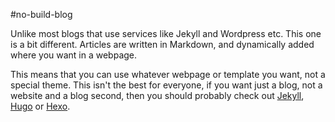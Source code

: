 #no-build-blog

Unlike most blogs that use services like Jekyll and Wordpress etc. This one is a bit different. Articles are written in Markdown, and dynamically added where you want in a webpage. 

This means that you can use whatever webpage or template you want, not a special theme. 
This isn't the best for everyone, if you want just a blog, not a website and a blog second, then you should probably check out [Jekyll](https://jekyllrb.com/), [Hugo](https://gohugo.io/) or [Hexo](https://hexo.io/).
